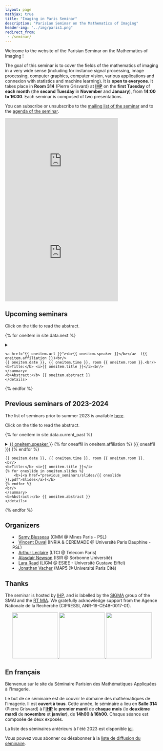 ```yaml
---
layout: page
mathjax: true
title: "Imaging in Paris Seminar"
description: "Parisian Seminar on the Mathematics of Imaging"
header-img: "../img/paris1.png"
redirect_from:
 - /seminar/
---
```


Welcome to the website of the Parisian Seminar on the Mathematics of Imaging !  

The goal of this seminar is to cover the fields of the mathematics of imaging in a very wide sense (including for instance signal processing, image processing, computer graphics, computer vision, various applications and connexion with statistics and machine learning).  It is **open to everyone**. It takes place in **Room 314** (Pierre Grisvard) at **[IHP](https://goo.gl/maps/TQJt1hNnzgsAJEsp6)** on the **first Tuesday** of **each month** (the **second Tuesday** in **November** and **January**), from **14:00 to 16:00**. Each seminar is composed of two presentations.

You can subscribe or unsubscribe to the [mailing list of the seminar](https://listes.telecom-paristech.fr/mailman/listinfo/imaging-in-paris) and to the [agenda of the seminar](https://calendar.google.com/calendar/embed?src=5rkj1deu2rj746hrni9819cb3s%40group.calendar.google.com&ctz=Europe%2FParis).


<iframe src="https://calendar.google.com/calendar/embed?height=300&wkst=2&bgcolor=%23ffffff&ctz=Europe%2FParis&showPrint=0&showTabs=1&showCalendars=0&mode=AGENDA&showNav=0&showTitle=0&hl=en&showTz=0&src=NXJrajFkZXUycmo3NDZocm5pOTgxOWNiM3NAZ3JvdXAuY2FsZW5kYXIuZ29vZ2xlLmNvbQ&color=%23D81B60" style="border-width:0" width="370" height="300" frameborder="0" scrolling="no"></iframe>

<iframe src="https://www.google.com/maps/embed?pb=!1m18!1m12!1m3!1d10502.476939522125!2d2.3324169492123916!3d48.846401182574276!2m3!1f0!2f0!3f0!3m2!1i1024!2i768!4f13.1!3m3!1m2!1s0x47e671e82eaa7aff%3A0xf280319d9e3a86e1!2sInstitut%20Henri%20Poincar%C3%A9%20-%20Sorbonne%20Universit%C3%A9%20%2F%20CNRS!5e0!3m2!1sfr!2sfr!4v1693906778746!5m2!1sfr!2sfr" width="370" height="300" style="border:0;" allowfullscreen="" loading="lazy" referrerpolicy="no-referrer-when-downgrade"></iframe>




Upcoming seminars
-----

Click on the title to read the abstract.

{% for oneitem in site.data.next %}
<p>
	<details>
	<summary>
	
	<a href="{{ oneitem.url }}"><b>{{ oneitem.speaker }}</b></a>  ({{ oneitem.affiliation }})<br/>
	{{ oneitem.date }}, {{ oneitem.time }}, room {{ oneitem.room }}.<br/>
	<b>Title:</b> <i>{{ oneitem.title }}</i><br/>
	</summary>
	<b>Abstract:</b> {{ oneitem.abstract }}
	</details>
</p>
{% endfor %}



Previous seminars of 2023-2024
-----

The list of seminars prior to summer 2023 is available [here](previous_seminars/).

Click on the title to read the abstract.

{% for oneitem in site.data.current_past %}
<p>
	<details>
	<summary>
	<a href="{{ oneitem.url }}">{{ oneitem.speaker }}</a>
	{% for oneaffil in oneitem.affiliation %}
		({{ oneaffil }})
	{% endfor %}
	<br/>
	
	{{ oneitem.date }}, {{ oneitem.time }}, room {{ oneitem.room }}.
	<br/>
	<b>Title:</b> <i>{{ oneitem.title }}</i>
	{% for oneslide in oneitem.slides %}
		<b>[<a href="previous_seminars/slides/{{ oneslide }}.pdf">Slides</a>]</b>
	{% endfor %}
	<br/>
	</summary>
	<b>Abstract:</b> {{ oneitem.abstract }}
	</details>
</p>
{% endfor %}



Organizers
-----
<p></p>

- [Samy Blusseau](https://samyblusseau.jimdofree.com/) (CMM @ Mines Paris - PSL)
- [Vincent Duval](https://who.rocq.inria.fr/Vincent.Duval/) (INRIA & CEREMADE @ Université Paris Dauphine - PSL)
- [Arthur Leclaire](https://www.math.u-bordeaux.fr/~aleclaire/) (LTCI @ Telecom Paris)
- [Alasdair Newson](https://sites.google.com/site/alasdairnewson/) (ISIR @ Sorbonne Université)
- [Lara Raad](http://dev.ipol.im/~lraad/) (LIGM @ ESIEE - Université Gustave Eiffel) 
- [Jonathan Vacher](https://jonathanvacher.github.io/) (MAP5 @ Université Paris Cité)


Thanks
-----

The seminar is hosted by [IHP](http://www.ihp.fr), and is labelled by the [SIGMA](http://smai.emath.fr/spip.php?article406) group of the SMAI and the [RT MIA](gdr-mia.math.cnrs.fr). We gratefully acknowledge support from the Agence Nationale de la Recherche (CIPRESSI, ANR-19-CE48-0017-01).

<p align="center">

<a href="http://www.ihp.fr">
<img width="150" src="../img/logo-ihp.jpg"/>
</a>

<a href="http://smai.emath.fr/spip.php?article406">
<img width="150" src="../img/logo-sigma.jpg"/>
</a>

<a href="https://fadili.users.greyc.fr/mia/">
<img width="150" src="../img/logo-mia.png"/>
</a>

</p>


En français
-----

Bienvenue sur le site du Séminaire Parisien des Mathématiques Appliquées à l'Imagerie.

Le but de ce séminaire est de couvrir le domaine des mathématiques de l'imagerie. Il est **ouvert à tous**. Cette année, le séminaire a lieu en **Salle 314** (Pierre Grisvard) à l'**[IHP](https://goo.gl/maps/TQJt1hNnzgsAJEsp6)** le **premier mardi** de **chaque mois** (le **deuxième mardi** de **novembre** et **janvier**), de **14h00 à 16h00**. Chaque séance est composée de deux exposés.

La liste des séminaires antérieurs à l'été 2023 est disponible [ici](previous_seminars/).

Vous pouvez vous abonner ou désabonner à la [liste de diffusion du séminaire](https://listes.telecom-paristech.fr/mailman/listinfo/imaging-in-paris).
